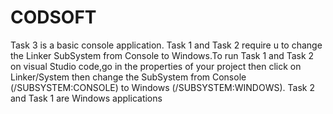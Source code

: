 # CODSOFT
Task 3 is a basic console application.
Task 1 and Task 2 require u to change the Linker SubSystem from Console to Windows.To run Task 1 and Task 2 on visual Studio code,go in the properties of your project then click on Linker/System then change the SubSystem from Console (/SUBSYSTEM:CONSOLE) to Windows (/SUBSYSTEM:WINDOWS).
Task 2 and Task 1 are Windows applications
